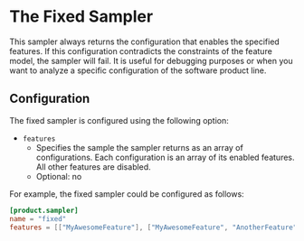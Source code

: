 # The Fixed Sampler

This sampler always returns the configuration that enables the specified features. If this configuration contradicts the
constraints of the feature model, the sampler will fail. It is useful for debugging purposes or when you want to
analyze a specific configuration of the software product line.

## Configuration

The fixed sampler is configured using the following option:

- `features`
    - Specifies the sample the sampler returns as an array of configurations. Each configuration is an array of its
      enabled features. All other features are disabled.
    - Optional: no

For example, the fixed sampler could be configured as follows:

```toml
[product.sampler]
name = "fixed"
features = [["MyAwesomeFeature"], ["MyAwesomeFeature", "AnotherFeature"]]
```
